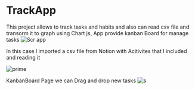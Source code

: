 # TrackApp
This project allows to track tasks and habits and also can read csv file and transorm it to graph using Chart js, App provide kanban Board for manage tasks 
![Scr app](https://github.com/medmks/TrackApp/assets/90214045/017caf19-3eda-42a9-b4d9-4488762e48da)

In this case I imported a csv file from Notion with Acitivites that I included and reading it 

![prime](https://github.com/medmks/TrackApp/assets/90214045/178383b9-96e4-423f-b919-beac621b6bd9)

KanbanBoard Page we can Drag and drop new tasks 
![s](https://github.com/medmks/TrackApp/assets/90214045/02ab9a23-2d9b-4aac-bbc8-384706d32b33)
